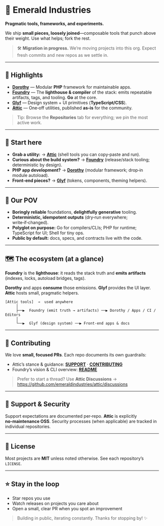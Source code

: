 # 💎 Emerald Industries

**Pragmatic tools, frameworks, and experiments.**

We ship **small pieces, loosely joined**—composable tools that punch above their weight. Use what helps; fork the rest.

> 🛠️ **Migration in progress.** We’re moving projects into this org. Expect fresh commits and new repos as we settle in.

---

## 🌠 Highlights

- **[Dorothy](https://github.com/emeraldindustries/dorothy)** — Modular **PHP** framework for maintainable apps.
- **[Foundry](https://github.com/emeraldindustries/foundry)** — The **lighthouse & compiler** of the stack: emits repeatable artifacts, tags, and tooling. **Go** at the core.
- **[Glyf](https://github.com/emeraldindustries/glyf)** — Design system + UI primitives (**TypeScript/CSS**).
- **[Attic](https://github.com/emeraldindustries/attic)** — One‑off utilities, published **as‑is** for the community.

> Tip: Browse the **Repositories** tab for everything; we pin the most active work.

---

## 🚀 Start here

- **Grab a utility:** → **[Attic](https://github.com/emeraldindustries/attic)** (shell tools you can copy‑paste and run).
- **Curious about the build system?** → **[Foundry](https://github.com/emeraldindustries/foundry)** (release/stack tooling; deterministic by design).
- **PHP app development?** → **[Dorothy](https://github.com/emeraldindustries/dorothy)** (modular framework; drop‑in module autoload).
- **Front‑end pieces?** → **[Glyf](https://github.com/emeraldindustries/glyf)** (tokens, components, theming helpers).

---

## 🧭 Our POV

- **Boringly reliable** foundations, **delightfully generative** tooling.
- **Deterministic, idempotent outputs** (dry‑run everywhere; write‑if‑changed).
- **Polyglot on purpose:** Go for compilers/CLIs; PHP for runtime; TypeScript for UI; Shell for tiny ops.
- **Public by default:** docs, specs, and contracts live with the code.

---

## 🗺️ The ecosystem (at a glance)

**Foundry** is the **lighthouse**: it reads the stack truth and **emits artifacts** (indexes, locks, autoload bridges, tags).

**Dorothy** and apps **consume** those emissions. **Glyf** provides the UI layer. **Attic** hosts small, pragmatic helpers.

```
[Attic tools]  →  used anywhere
     │
     ├──▶  Foundry (emit truth → artifacts) ──▶ Dorothy / Apps / CI / Editors
     │
     └──▶  Glyf (design system) ──▶ Front‑end apps & docs
```

---

## 🤝 Contributing

We love **small, focused PRs**. Each repo documents its own guardrails:

- Attic’s stance & guidance: **[SUPPORT](https://github.com/emeraldindustries/attic/blob/main/docs/SUPPORT.md)** · **[CONTRIBUTING](https://github.com/emeraldindustries/attic/blob/main/docs/CONTRIBUTING.md)**
- Foundry’s vision & CLI overview: **[README](https://github.com/emeraldindustries/foundry/blob/main/README.md)**

> Prefer to start a thread? Use **Attic Discussions** → <https://github.com/emeraldindustries/attic/discussions>

---

## 🔐 Support & Security

Support expectations are documented per‑repo. **Attic** is explicitly **no‑maintenance OSS**. Security processes (when applicable) are tracked in individual repositories.

---

## 📜 License

Most projects are **MIT** unless noted otherwise. See each repository’s `LICENSE`.

---

## ⭐ Stay in the loop

- Star repos you use
- Watch releases on projects you care about
- Open a small, clear PR when you spot an improvement

> Building in public, iterating constantly. Thanks for stopping by! ✨


